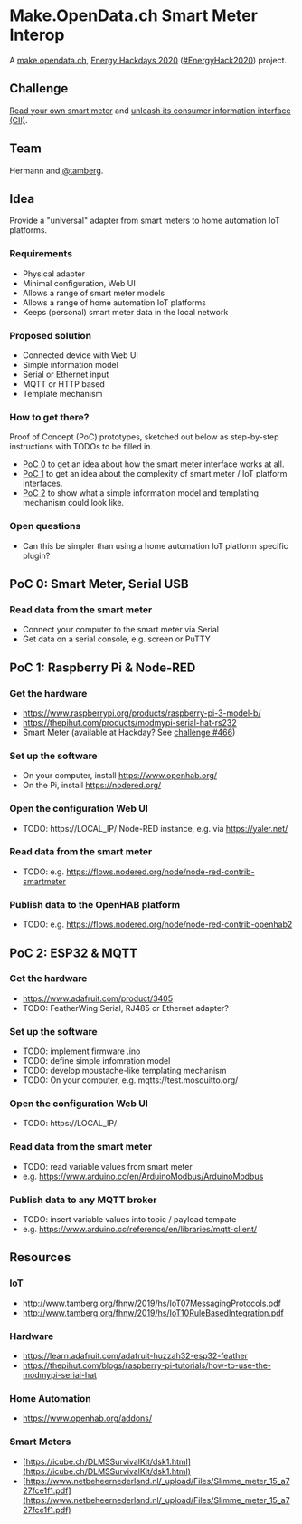 # Make.OpenData.ch Smart Meter Interop
A [make.opendata.ch](https://make.opendata.ch/), [Energy Hackdays 2020](https://hack.opendata.ch/event/31) ([#EnergyHack2020](https://twitter.com/hashtag/energyhack2020)) project.

## Challenge
[Read your own smart meter](https://hack.opendata.ch/project/466) and [unleash its consumer information interface (CII)](https://hack.opendata.ch/project/582).

## Team
Hermann and [@tamberg](https://twitter.com/tamberg).

## Idea
Provide a "universal" adapter from smart meters to home automation IoT platforms.

### Requirements
* Physical adapter
* Minimal configuration, Web UI
* Allows a range of smart meter models
* Allows a range of home automation IoT platforms
* Keeps (personal) smart meter data in the local network

### Proposed solution
* Connected device with Web UI
* Simple information model
* Serial or Ethernet input
* MQTT or HTTP based
* Template mechanism

### How to get there?
Proof of Concept (PoC) prototypes, sketched out below as step-by-step instructions with TODOs to be filled in.
* [PoC 0](#poc-0-smart-meter-serial-usb) to get an idea about how the smart meter interface works at all.
* [PoC 1](#poc-1-raspberry-pi--node-red) to get an idea about the complexity of smart meter / IoT platform interfaces.
* [PoC 2](#poc-2-esp32--mqtt) to show what a simple information model and templating mechanism could look like.

### Open questions
* Can this be simpler than using a home automation IoT platform specific plugin?

## PoC 0: Smart Meter, Serial USB
### Read data from the smart meter
* Connect your computer to the smart meter via Serial
* Get data on a serial console, e.g. screen or PuTTY

## PoC 1: Raspberry Pi & Node-RED
### Get the hardware
* https://www.raspberrypi.org/products/raspberry-pi-3-model-b/
* https://thepihut.com/products/modmypi-serial-hat-rs232
* Smart Meter (available at Hackday? See [challenge #466](https://hack.opendata.ch/project/466))
### Set up the software
* On your computer, install https://www.openhab.org/
* On the Pi, install https://nodered.org/
### Open the configuration Web UI
* TODO: https://LOCAL_IP/ Node-RED instance, e.g. via https://yaler.net/
### Read data from the smart meter
* TODO: e.g. https://flows.nodered.org/node/node-red-contrib-smartmeter
### Publish data to the OpenHAB platform
* TODO: e.g. https://flows.nodered.org/node/node-red-contrib-openhab2

## PoC 2: ESP32 & MQTT
### Get the hardware
* https://www.adafruit.com/product/3405
* TODO: FeatherWing Serial, RJ485 or Ethernet adapter?
### Set up the software
* TODO: implement firmware .ino
* TODO: define simple infomration model
* TODO: develop moustache-like templating mechanism
* TODO: On your computer, e.g. mqtts://test.mosquitto.org/
### Open the configuration Web UI
* TODO: https://LOCAL_IP/
### Read data from the smart meter
* TODO: read variable values from smart meter
* e.g. https://www.arduino.cc/en/ArduinoModbus/ArduinoModbus
### Publish data to any MQTT broker
* TODO: insert variable values into topic / payload tempate
* e.g. https://www.arduino.cc/reference/en/libraries/mqtt-client/

## Resources
### IoT
* http://www.tamberg.org/fhnw/2019/hs/IoT07MessagingProtocols.pdf
* http://www.tamberg.org/fhnw/2019/hs/IoT10RuleBasedIntegration.pdf

### Hardware
* https://learn.adafruit.com/adafruit-huzzah32-esp32-feather
* https://thepihut.com/blogs/raspberry-pi-tutorials/how-to-use-the-modmypi-serial-hat

### Home Automation
* https://www.openhab.org/addons/

### Smart Meters
* [https://icube.ch/DLMSSurvivalKit/dsk1.html](https://icube.ch/DLMSSurvivalKit/dsk1.html)
* [https://www.netbeheernederland.nl/_upload/Files/Slimme_meter_15_a727fce1f1.pdf](https://www.netbeheernederland.nl/_upload/Files/Slimme_meter_15_a727fce1f1.pdf)
